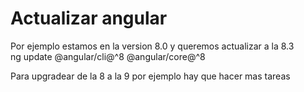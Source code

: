 # Actualizar angular

Por ejemplo estamos en la version 8.0 y queremos actualizar a la 8.3
ng update @angular/cli@^8 @angular/core@^8

Para upgradear de la 8 a la 9 por ejemplo hay que hacer mas tareas


